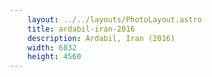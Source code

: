 ```yaml
---
    layout: ../../layouts/PhotoLayout.astro
    title: ardabil-iran-2016
    description: Ardabil, Iran (2016)
    width: 6832
    height: 4560
---
```

